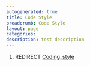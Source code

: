 ```yaml
---
autogenerated: true
title: Code Style
breadcrumb: Code Style
layout: page
categories: 
description: test description
---
```


1.  REDIRECT [Coding\_style](Coding_style "wikilink")

